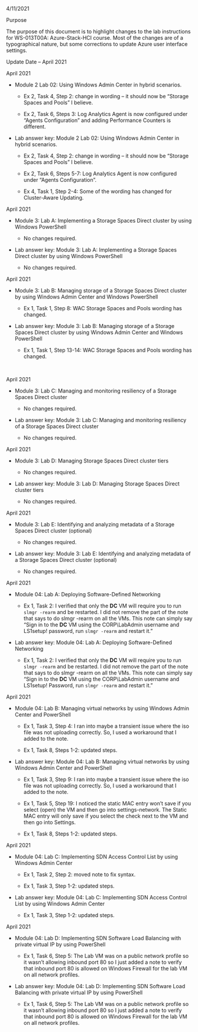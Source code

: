 

4/11/2021

Purpose

The purpose of this document is to highlight changes to the lab instructions for WS-013T00A: Azure-Stack-HCI course. Most of the changes are of a typographical nature, but some corrections to update Azure user interface settings.

Update Date – April 2021

April 2021

- Module 2 Lab 02: Using Windows Admin Center in hybrid scenarios.

	- Ex 2, Task 4, Step 2: change in wording – it should now be “Storage Spaces and Pools” I believe.

	- Ex 2, Task 6, Steps 3: Log Analytics Agent is now configured under “Agents Configuration” and adding Performance Counters is different.



- Lab answer key: Module 2 Lab 02: Using Windows Admin Center in hybrid scenarios.

	- Ex 2, Task 4, Step 2: change in wording – it should now be “Storage Spaces and Pools” I believe.

	- Ex 2, Task 6, Steps 5-7: Log Analytics Agent is now configured under “Agents Configuration”.

	- Ex 4, Task 1, Step 2-4: Some of the wording has changed for Cluster-Aware Updating.


 

April 2021

- Module 3: Lab A: Implementing a Storage Spaces Direct cluster by using Windows PowerShell

	- No changes required.

- Lab answer key: Module 3: Lab A: Implementing a Storage Spaces Direct cluster by using Windows PowerShell

	- No changes required.

 

 

April 2021

- Module 3: Lab B: Managing storage of a Storage Spaces Direct cluster by using Windows Admin Center and Windows PowerShell

	- Ex 1, Task 1, Step 8: WAC Storage Spaces and Pools wording has changed.

 

- Lab answer key: Module 3: Lab B: Managing storage of a Storage Spaces Direct cluster by using Windows Admin Center and Windows PowerShell

	- Ex 1, Task 1, Step 13-14: WAC Storage Spaces and Pools wording has changed.

  
‎ 

April 2021

- Module 3: Lab C: Managing and monitoring resiliency of a Storage Spaces Direct cluster

	- No changes required.

- Lab answer key: Module 3: Lab C: Managing and monitoring resiliency of a Storage Spaces Direct cluster

	- No changes required.


April 2021

- Module 3: Lab D: Managing Storage Spaces Direct cluster tiers

	- No changes required.

- Lab answer key: Module 3: Lab D: Managing Storage Spaces Direct cluster tiers

	- No changes required.

 

 

April 2021

- Module 3: Lab E: Identifying and analyzing metadata of a Storage Spaces Direct cluster (optional)

	- No changes required.

- Lab answer key: Module 3: Lab E: Identifying and analyzing metadata of a Storage Spaces Direct cluster (optional)

	- No changes required.

 

April 2021

- Module 04: Lab A: Deploying Software-Defined Networking

	- Ex 1, Task 2: I verified that only the **DC** VM will require you to run `slmgr -rearm` and be restarted. I did not remove the part of the note that says to do slmgr -rearm on all the VMs. This note can simply say “Sign in to the **DC** VM using the CORP\LabAdmin username and LS1setup! password, run `slmgr -rearm` and restart it.”

- Lab answer key: Module 04: Lab A: Deploying Software-Defined Networking

	- Ex 1, Task 2: I verified that only the **DC** VM will require you to run `slmgr -rearm` and be restarted. I did not remove the part of the note that says to do slmgr -rearm on all the VMs. This note can simply say “Sign in to the **DC** VM using the CORP\LabAdmin username and LS1setup! Password, run `slmgr -rearm` and restart it.”


April 2021

- Module 04: Lab B: Managing virtual networks by using Windows Admin Center and PowerShell

	- Ex 1, Task 3, Step 4: I ran into maybe a transient issue where the iso file was not uploading correctly. So, I used a workaround that I added to the note.

	- Ex 1, Task 8, Steps 1-2: updated steps.

- Lab answer key: Module 04: Lab B: Managing virtual networks by using Windows Admin Center and PowerShell

	- Ex 1, Task 3, Step 9: I ran into maybe a transient issue where the iso file was not uploading correctly. So, I used a workaround that I added to the note.

	- Ex 1, Task 5, Step 19: I noticed the static MAC entry won’t save if you select (open) the VM and then go into settings-network. The Static MAC entry will only save if you select the check next to the VM and then go into Settings.

	- Ex 1, Task 8, Steps 1-2: updated steps.

 

April 2021

- Module 04: Lab C: Implementing SDN Access Control List by using Windows Admin Center

	- Ex 1, Task 2, Step 2: moved note to fix syntax.

	- Ex 1, Task 3, Step 1-2: updated steps.

 

- Lab answer key: Module 04: Lab C: Implementing SDN Access Control List by using Windows Admin Center

	- Ex 1, Task 3, Step 1-2: updated steps.

 

 

 

April 2021

- Module 04: Lab D: Implementing SDN Software Load Balancing with private virtual IP by using PowerShell

	- Ex 1, Task 6, Step 5: The Lab VM was on a public network profile so it wasn’t allowing inbound port 80 so I just added a note to verify that inbound port 80 is allowed on Windows Firewall for the lab VM on all network profiles.

- Lab answer key: Module 04: Lab D: Implementing SDN Software Load Balancing with private virtual IP by using PowerShell

	- Ex 1, Task 6, Step 5: The Lab VM was on a public network profile so it wasn’t allowing inbound port 80 so I just added a note to verify that inbound port 80 is allowed on Windows Firewall for the lab VM on all network profiles.
 

 

 
